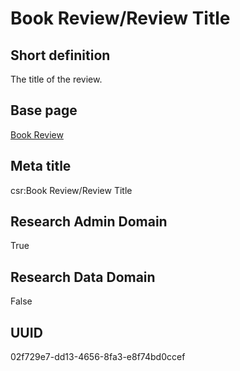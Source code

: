 # Book Review/Review Title
## Short definition
The title of the review.
## Base page
[Book Review](https://github.com/EuroCRIS/CASRAI-Dictionairies/blob/main/Objects/Book%20Review.md)
## Meta title
csr:Book Review/Review Title
## Research Admin Domain
True
## Research Data Domain
False
## UUID
02f729e7-dd13-4656-8fa3-e8f74bd0ccef
